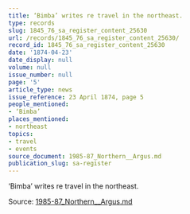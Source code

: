 ```yaml
---
title: ‘Bimba’ writes re travel in the northeast.
type: records
slug: 1845_76_sa_register_content_25630
url: /records/1845_76_sa_register_content_25630/
record_id: 1845_76_sa_register_content_25630
date: '1874-04-23'
date_display: null
volume: null
issue_number: null
page: '5'
article_type: news
issue_reference: 23 April 1874, page 5
people_mentioned:
- ‘Bimba’
places_mentioned:
- northeast
topics:
- travel
- events
source_document: 1985-87_Northern__Argus.md
publication_slug: sa-register
---
```


‘Bimba’ writes re travel in the northeast.

Source: [1985-87_Northern__Argus.md](/downloads/markdown/1985-87_Northern__Argus.md)
